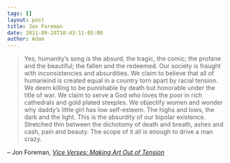 ```yaml
---
tags: []
layout: post
title: Jon Foreman
date: 2011-09-28T10:43:11-05:00
author: Adam
---
```


> Yes, humanity’s song is the absurd, the tragic, the comic; the profane and the beautiful; the fallen and the redeemed. Our society is fraught with inconsistencies and absurdities. We claim to believe that all of humankind is created equal in a country torn apart by racial tension. We deem killing to be punishable by death but honorable under the title of war. We claim to serve a God who loves the poor in rich cathedrals and gold plated steeples. We objectify women and wonder why daddy’s little girl has low self-esteem. The highs and lows, the dark and the light. This is the absurdity of our bipolar existence. Stretched thin between the dichotomy of death and breath, ashes and cash, pain and beauty. The scope of it all is enough to drive a man crazy.

– Jon Foreman, *[Vice Verses: Making Art Out of Tension](http://www.huffingtonpost.com/jon-foreman/vice-verses-making-art-ou_b_974302.html)*

